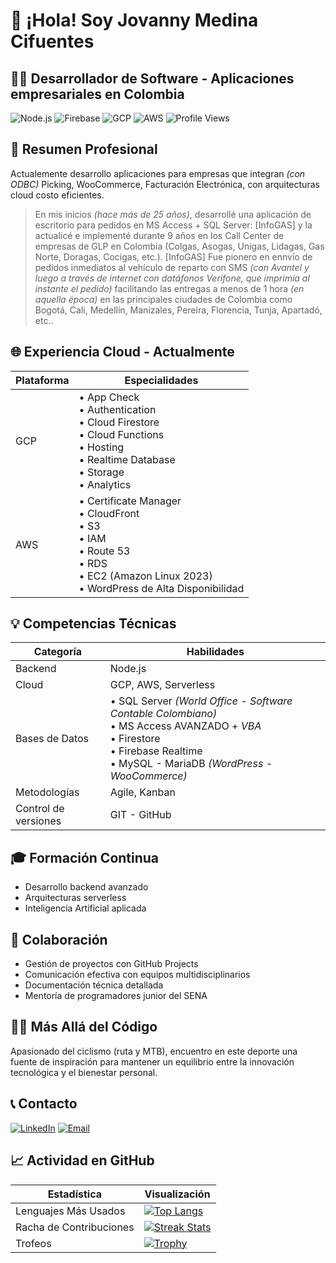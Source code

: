 # 👋 ¡Hola! Soy Jovanny Medina Cifuentes

## 👨‍💻 Desarrollador de Software - Aplicaciones empresariales en Colombia


![Node.js](https://img.shields.io/badge/-Node.js-339933?style=flat-square&logo=node.js&logoColor=white)
![Firebase](https://img.shields.io/badge/-Firebase-FFCA28?style=flat-square&logo=firebase&logoColor=black)
![GCP](https://img.shields.io/badge/-GCP-4285F4?style=flat-square&logo=google-cloud&logoColor=white)
![AWS](https://img.shields.io/badge/-AWS-232F3E?style=flat-square&logo=amazon-aws)
![Profile Views](https://komarev.com/ghpvc/?username=JovannyCO)

## 💼 Resumen Profesional

Actualemente desarrollo aplicaciones para empresas que integran  _(con ODBC)_ Picking, WooCommerce, Facturación Electrónica,  con arquitecturas cloud costo eficientes.

> En mis inicios _(hace más de 25 años)_, desarrollé una aplicación de escritorio para pedidos en MS Access + SQL Server: [InfoGAS] y la actualicé e implementé durante 9 años en los Call Center de empresas de GLP en Colombia (Colgas, Asogas, Unigas, Lidagas, Gas Norte, Doragas, Cocigas, etc.). [InfoGAS] Fue pionero en ennvío de pedidos inmediatos al vehículo de reparto con SMS _(con Avantel y luego a través de internet con datáfonos Verifone, que imprimía al instante el pedido)_ facilitando las entregas a menos de 1 hora _(en aquella época)_ en las principales ciudades de Colombia como Bogotá, Cali, Medellín, Manizales, Pereira, Florencia, Tunja, Apartadó, etc..


## 🌐 Experiencia Cloud - Actualmente

| Plataforma | Especialidades |
|------------|----------------|
| GCP | • App Check<br>• Authentication<br>• Cloud Firestore<br>• Cloud Functions<br>• Hosting<br>• Realtime Database<br>• Storage<br>• Analytics |
| AWS | • Certificate Manager<br>• CloudFront<br>• S3<br>• IAM<br>• Route 53<br>• RDS<br>• EC2 (Amazon Linux 2023)<br>• WordPress de Alta Disponibilidad |

## 💡 Competencias Técnicas

| Categoría | Habilidades |
|-----------|-------------|
| Backend | Node.js |
| Cloud | GCP, AWS, Serverless |
| Bases de Datos | • SQL Server _(World Office - Software Contable Colombiano)_<br>• MS Access AVANZADO + _VBA_<br>• Firestore<br>• Firebase Realtime <br>• MySQL - MariaDB _(WordPress - WooCommerce)_ |
| Metodologías | Agile, Kanban |
| Control de versiones | GIT - GitHub |

## 🎓 Formación Continua

- Desarrollo backend avanzado
- Arquitecturas serverless
- Inteligencia Artificial aplicada

## 🤝 Colaboración

- Gestión de proyectos con GitHub Projects
- Comunicación efectiva con equipos multidisciplinarios
- Documentación técnica detallada
- Mentoría de programadores junior del SENA

## 🚴‍♂️ Más Allá del Código

Apasionado del ciclismo (ruta y MTB), encuentro en este deporte una fuente de inspiración para mantener un equilibrio entre la innovación tecnológica y el bienestar personal.


## 📞 Contacto

[![LinkedIn](https://img.shields.io/badge/LinkedIn-JovannyCO-blue)](https://www.linkedin.com/in/jovannyCO/)
[![Email](https://img.shields.io/badge/Email-proyectos%40Jovanny.CO-red)](mailto:proyectos@Jovanny.CO)

## 📈 Actividad en GitHub

| Estadística | Visualización |
|-------------|---------------|
| Lenguajes Más Usados | [![Top Langs](https://github-readme-stats.vercel.app/api/top-langs/?username=JovannyCO&layout=compact)](https://github.com/JovannyCO) |
| Racha de Contribuciones | [![Streak Stats](https://github-readme-streak-stats.herokuapp.com/?user=JovannyCO)](https://github.com/JovannyCO) |
| Trofeos | [![Trophy](https://github-profile-trophy.vercel.app/?username=JovannyCO)](https://github.com/JovannyCO) |